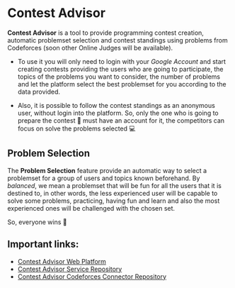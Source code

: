 # Contest Advisor

**Contest Advisor** is a tool to provide programming contest creation, automatic problemset selection and contest standings using problems from Codeforces (soon other Online Judges will be available).

- To use it you will only need to login with your _Google Account_ and start creating contests providing the users who are going to participate, the topics of the problems you want to consider, the number of problems and let the platform select the best problemset for you according to the data provided.

- Also, it is possible to follow the contest standings as an anonymous user, without login into the platform. So, only the one who is going to prepare the contest :wrench: must have an account for it, the competitors can focus on solve the problems selected :computer:

## Problem Selection

The **Problem Selection** feature provide an automatic way to select a problemset for a group of users and topics known beforehand. By _balanced_, we mean a problemset that will be fun for all the users that it is destined to, in other words, the less experienced user will be capable to solve some problems, practicing, having fun and learn and also the most experienced ones will be challenged with the chosen set. 

So, everyone wins :tada:

## Important links:
- [Contest Advisor Web Platform](https://contest-advisor.herokuapp.com/)
- [Contest Advisor Service Repository](https://github.com/gugabribeiro/contest-advisor-service)
- [Contest Advisor Codeforces Connector Repository](https://github.com/gugabribeiro/codeforces-connector)
